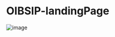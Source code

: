 # OIBSIP-landingPage
![image](https://github.com/Sriyuktha0409/OIBSIP-landingPage/assets/105410481/a665f591-2fb1-4faa-ac11-6e2cfea53ee0)
